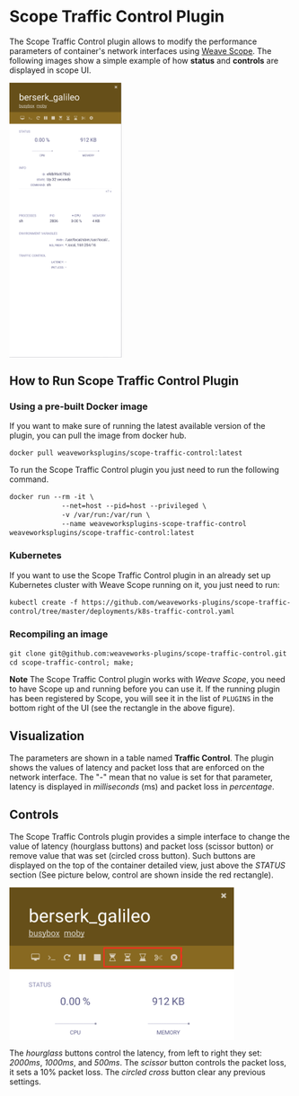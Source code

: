 # Scope Traffic Control Plugin

The Scope Traffic Control plugin allows to modify the performance parameters of container's network interfaces using [Weave Scope](https://github.com/weaveworks/scope).
The following images show a simple example of how **status** and **controls** are displayed in scope UI.

<img src="imgs/container_view.png" width="200" alt="Scope Probe plugin screenshot" align="center">

## How to Run Scope Traffic Control Plugin

### Using a pre-built Docker image

If you want to make sure of running the latest available version of the plugin, you can pull the image from docker hub.

```
docker pull weaveworksplugins/scope-traffic-control:latest
```

To run the Scope Traffic Control plugin you just need to run the following command.

```
docker run --rm -it \
			 --net=host --pid=host --privileged \
			 -v /var/run:/var/run \
			 --name weaveworksplugins-scope-traffic-control weaveworksplugins/scope-traffic-control:latest
```

### Kubernetes

If you want to use the Scope Traffic Control plugin in an already set up Kubernetes cluster with Weave Scope running on it, you just need to run:

```
kubectl create -f https://github.com/weaveworks-plugins/scope-traffic-control/tree/master/deployments/k8s-traffic-control.yaml
```

### Recompiling an image

```
git clone git@github.com:weaveworks-plugins/scope-traffic-control.git
cd scope-traffic-control; make;
```

**Note** The Scope Traffic Control plugin works with *Weave Scope*, you need to have Scope up and running before you can use it.
If the running plugin has been registered by Scope, you will see it in the list of `PLUGINS` in the bottom right of the UI (see the rectangle in the above figure).

## Visualization

The parameters are shown in a table named **Traffic Control**. The plugin shows the values of latency and packet loss that are enforced on the network interface. The "-" mean that no value is set for that parameter, latency is displayed in *milliseconds* (ms) and packet loss in *percentage*.

## Controls

The Scope Traffic Controls plugin provides a simple interface to change the value of latency (hourglass buttons) and packet loss (scissor button) or remove value that was set (circled cross button). Such buttons are displayed on the top of the container detailed view, just above the *STATUS* section (See picture below, control are shown inside the red rectangle).

<img src="imgs/controls.png" width="400" alt="Scope Probe plugin screenshot" align="center">

The *hourglass* buttons control the latency, from left to right they set: *2000ms*, *1000ms*, and *500ms*.
The *scissor* button controls the packet loss, it sets a 10% packet loss.
The *circled cross* button clear any previous settings.
